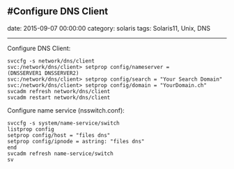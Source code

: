 #Configure DNS Client
--- 
date: 2015-09-07 00:00:00
category: solaris
tags: Solaris11, Unix, DNS
***
Configure DNS Client:

    svccfg -s network/dns/client
    svc:/network/dns/client> setprop config/nameserver =
    (DNSSERVER1 DNSSERVER2)
    svc:/network/dns/client> setprop config/search = "Your Search Domain"
    svc:/network/dns/client> setprop config/domain = "YourDomain.ch"
    svcadm refresh network/dns/client
    svcadm restart network/dns/client

Configure name service (nsswitch.conf):

    svccfg -s system/name-service/switch
    listprop config
    setprop config/host = "files dns"
    setprop config/ipnode = astring: "files dns"
    end
    svcadm refresh name-service/switch
    sv